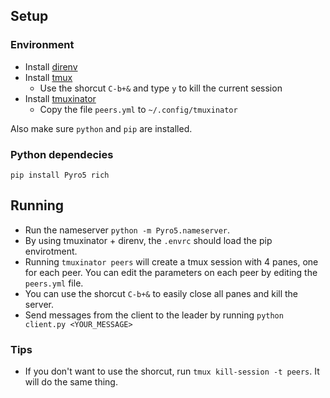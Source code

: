 ## Setup
### Environment
- Install [direnv]( https://github.com/direnv/direnv/blob/master/docs/installation.md )
- Install [tmux]( https://github.com/tmux/tmux )
    - Use the shorcut `C-b+&` and type `y` to kill the current session
- Install [tmuxinator]( https://github.com/tmuxinator/tmuxinator )
    - Copy the file `peers.yml` to `~/.config/tmuxinator`

Also make sure `python` and `pip` are installed.

### Python dependecies
`pip install Pyro5 rich`

## Running
- Run the nameserver `python -m Pyro5.nameserver`.
- By using tmuxinator + direnv, the `.envrc` should load the pip envirotment.
- Running `tmuxinator peers` will create a tmux session with 4 panes, one for each peer.
You can edit the parameters on each peer by editing the `peers.yml` file.
- You can use the shorcut `C-b+&` to easily close all panes and kill the server.
- Send messages from the client to the leader by running `python client.py <YOUR_MESSAGE>`

### Tips
- If you don't want to use the shorcut, run `tmux kill-session -t peers`. It will do the same thing.
